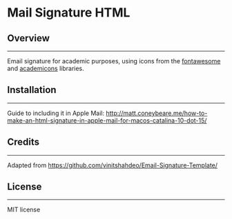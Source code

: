 # **Mail Signature HTML**

## **Overview**
--------

Email signature for academic purposes, using icons from the [fontawesome](https://fontawesome.com/) and [academicons](https://jpswalsh.github.io/academicons/) libraries.

## **Installation**
-------------

Guide to including it in Apple Mail: http://matt.coneybeare.me/how-to-make-an-html-signature-in-apple-mail-for-macos-catalina-10-dot-15/

## **Credits**
-------------

Adapted from https://github.com/vinitshahdeo/Email-Signature-Template/

## **License**
-------------

MIT license
